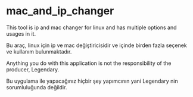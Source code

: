 # mac_and_ip_changer
This tool is ip and mac changer for linux and has multiple options and usages in it.

Bu araç, linux için ip ve mac değiştiricisidir ve içinde birden fazla seçenek ve kullanım bulunmaktadır.

Anything you do with this application is not the responsibility of the producer, Legendary.

Bu uygulama ile yapacağınız hiçbir şey yapımcının yani Legendary nin sorumluluğunda değildir.
